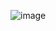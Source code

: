 ![image](https://user-images.githubusercontent.com/90614890/138931314-21cb3c25-7ff1-4b45-ae7a-73f452bdacdf.png)
